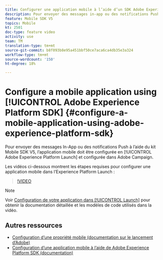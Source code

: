 ```yaml
---
title: Configurer une application mobile à l’aide d’un SDK Adobe Experience Platform
description: Pour envoyer des messages in-app ou des notifications Push avec une application SDK Experience Cloud, une application mobile doit être configurée dans Adobe Experience Platform Launch et configurée dans Adobe Campaign.
feature: Mobile SDK V5
topics: Mobile
kt: 2501
doc-type: feature video
activity: use
team: TM
translation-type: tm+mt
source-git-commit: b8f093b8e95a451bbf50ce7aca6ca4db35e3a324
workflow-type: tm+mt
source-wordcount: '150'
ht-degree: 18%

---
```



# Configure a mobile application using [!UICONTROL Adobe Experience Platform SDK] {#configure-a-mobile-application-using-adobe-experience-platform-sdk}

Pour envoyer des messages In-App ou des notifications  Push à l’aide du kit Mobile SDK V5, l’application mobile doit être configurée en [!UICONTROL Adobe Experience Platform Launch] et configurée dans Adobe Campaign.

Les vidéos ci-dessous montrent les étapes requises pour configurer une application mobile dans l’Experience Platform Launch :

>[!VIDEO](https://video.tv.adobe.com/v/26224?quality=12)

>[!NOTE]
>
>Voir [Configuration de votre application dans [!UICONTROL Launch]](https://helpx.adobe.com/campaign/kb/configuring-app-sdk.html#ConfiguringyourapplicationinLaunch) pour obtenir la documentation détaillée et les modèles de code utilisés dans la vidéo.

## Autres ressources

* [Configuration d’une propriété mobile (documentation sur le lancement d’Adobe)](https://aep-sdks.gitbook.io/docs/getting-started/create-a-mobile-property)
* [Configuration d’une application mobile à l’aide de Adobe Experience Platform SDK (documentation)](https://helpx.adobe.com/fr/campaign/kb/configuring-app-sdk.html)
